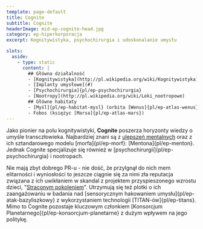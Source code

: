 ```yaml
---
template: page-default
title: Cognite
subtitle: Cognite
headerImage: mid-ep-cognite-head.jpg
category: ep-hiperkorporacja
excerpt: Kognitywistyka, psychochirurgia i udoskonalanie umysłu

slots:
  aside:
    - type: static
      content: |
        ## Główna działalność
        - [Kognitywistyka](http://pl.wikipedia.org/wiki/Kognitywistyka)
        - [Implanty umysłowe](#)
        - [Psychochirurgia]{pl/ep-psychochirurgia}
        - [Nootropy](http://pl.wikipedia.org/wiki/Leki_nootropowe)
        ## Główne habitaty
        - [Myśl]{pl/ep-habitat-mysl} (orbita [Wenus]{pl/ep-atlas-wenus}), 
        - Fobos (księżyc [Marsa]{pl/ep-atlas-mars})
---
```

Jako pionier na polu kognitywistyki, **Cognite** poszerza horyzonty wiedzy o umyśle transczłowieka. Najbardziej znani są z [ulepszeń mentalnych](#) oraz z ich sztandarowego modelu [morfa]{pl/ep-morf}: [Mentona]{pl/ep-menton}. Jednak Cognite specjalizuje się również w [psychochirurgii]{pl/ep-psychochirurgia} i nootropach.

Nie mają zbyt dobrego PR-u - nie dość, że przylgnął do nich mem elitarności i wyniosłości to jeszcze ciągnie się za nimi zła reputacja związana z ich uwikłaniem w skandal z projektem przyspieszonego wzrostu dzieci, "[Straconym pokoleniem](#)". Utrzymują się też plotki o ich zaangażowaniu w badania nad [sensorycznym hakowaniem umysłu]{pl/ep-atak-bazyliszkowy} z wykorzystaniem technologii [TITAN-ów]{pl/ep-titans}. Mimo to Cognite pozostaje kluczowym członkiem [Konsorcjum Planetarnego]{pl/ep-konsorcjum-planetarne} z dużym wpływem na jego politykę.

